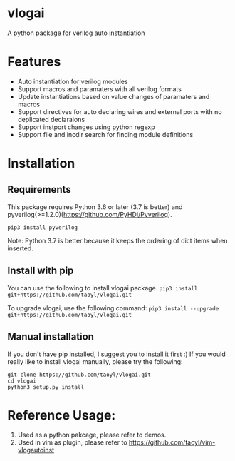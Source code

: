 # vlogai
A python package for verilog auto instantiation

# Features

  - Auto instantiation for verilog modules
  - Support macros and paramaters with all verilog formats
  - Update instantiations based on value changes of paramaters and macros
  - Support directives for auto declaring wires and external ports with no 
    deplicated declaraions
  - Support instport changes using python regexp
  - Support file and incdir search for finding module definitions


# Installation
## Requirements
This package requires Python 3.6 or later (3.7 is better) and pyverilog(>=1.2.0)(https://github.com/PyHDI/Pyverilog).

```pip3 install pyverilog```

Note: Python 3.7 is better because it keeps the ordering of dict items when inserted.

## Install with pip
You can use the following to install vlogai package.
```pip3 install git+https://github.com/taoyl/vlogai.git```

To upgrade vlogai, use the following command:
```pip3 install --upgrade git+https://github.com/taoyl/vlogai.git```

## Manual installation
If you don't have pip installed, I suggest you to install it first :)
If you would really like to install vlogai manually, please try the following:
```
git clone https://github.com/taoyl/vlogai.git
cd vlogai
python3 setup.py install
``` 

# Reference Usage:
1. Used as a python pakcage, please refer to demos.
2. Used in vim as plugin, please refer to https://github.com/taoyl/vim-vlogautoinst
